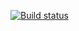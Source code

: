 [![Build status](https://ci.appveyor.com/api/projects/status/rrmtp2fmjyd9ukop/branch/main?svg=true)](https://ci.appveyor.com/project/Nikrusk/card/branch/main)
